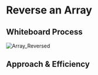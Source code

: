 # Reverse an Array
<!-- Description of the challenge -->

## Whiteboard Process
<!-- Embedded whiteboard image -->
![Array_Reversed](/array_reversed.jpg)

## Approach & Efficiency
<!-- What approach did you take? Discuss Why. What is the Big O space/time for this approach? -->
